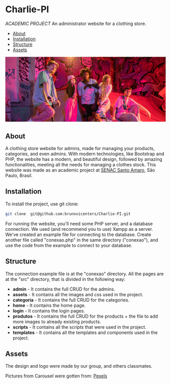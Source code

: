 # Charlie-PI

_ACADEMIC PROJECT_ An administrator website for a clothing store.

- [About](#about)
- [Installation](#installation)
- [Structure](#structure)
- [Assets](#assets)

![Charlie Carousel Image](./src//assets/image/carrosselModelos.jpg)

## About

A clothing store website for admins, made for managing your products, categories, and even admins. With modern technologies,
like Bootstrap and PHP, the website has a modern, and beautiful design, followed by amazing functionalities, meeting all the
needs for managing a clothes stock.
This website was made as an academic project at [SENAC Santo Amaro](https://www.sp.senac.br/), São Paulo, Brasil.

## Installation

To install the project, use git clone:

```bash
git clone  git@github.com:brunovicenters/Charlie-PI.git
```

For running the website, you'll need some PHP server, and a database connection. We used (and recommend you to use) Xampp as a server.
We've created an example file for connecting to the database. Create another file called "conexao.php" in the same directory ("conexao"),
and use the code from the example to connect to your database.

## Structure

The connection example file is at the "conexao" directory. All the pages are at the "src" directory, that is divided in the following way:

- **admin** - It contains the full CRUD for the admins.
- **assets** - It contains all the images and css used in the project.
- **categoria** - It contains the full CRUD for the categories.
- **home** - It contains the home page.
- **login** - It contains the login pages.
- **produtos** - It contains the full CRUD for the products + the file to add more images to already existing products.
- **scripts** - It contains all the scripts that were used in the project.
- **templates** - It contains all the templates and components used in the project.

## Assets

The design and logo were made by our group, and others classmates.

Pictures from Carousel were gotten from:
[Pexels](https://www.pexels.com/pt-br/)
